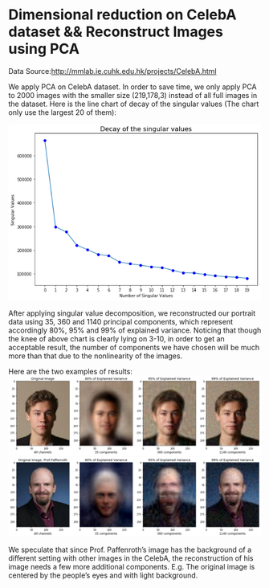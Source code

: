 # Dimensional reduction on CelebA dataset &amp;&amp; Reconstruct Images using PCA

Data Source:http://mmlab.ie.cuhk.edu.hk/projects/CelebA.html

We apply PCA on CelebA dataset. In order to save time, we only apply PCA to 2000 images with the smaller size (219,178,3) instead of all full images in the dataset. Here is the line chart of  decay of the singular values (The chart only use the largest 20 of them):

![Singular Value Decay](result/singular-value-decay.png)


After applying singular value decomposition, we reconstructed our portrait data using 35, 360 and 1140 principal components, which represent accordingly 80%, 95% and 99% of explained variance. Noticing that though the knee of above chart is clearly lying on 3-10, in order to get an acceptable result, the number of components we have chosen will be much more than that due to the nonlinearity of the images.


Here are the two examples of results:
![result1](result/result1.png)
![result2](result/result2.png)

We speculate that since Prof. Paffenroth’s image has the background of a different setting with other images in the CelebA, the reconstruction of his image needs a few more additional components. E.g. The original image is centered by the people’s eyes and with light background.
